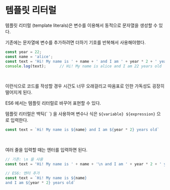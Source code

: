 # 템플릿 리터럴

템플릿 리터럴 (template literals)은 변수를 이용해서 동적으로 문자열을 생성할 수 있다.

기존에는 문자열에 변수를 추가하려면 더하기 기호를 반복해서 사용해야했다.

```js
const year = 22;
const name = 'alice';
const text = 'Hi! My name is ' + name + ' and I am ' + year * 2 + ' years old';
console.log(text);      // Hi! My name is alice and I am 22 years old
```

<br>

이런식으로 코드를 작성할 경우 시간도 너무 오래걸리고 따옴표로 인한 가독성도 굉장히 떨어지게 된다.

ES6 에서는 템플릿 리터럴로 바꾸어 표현할 수 있다.

템플릿 리터럴은 백틱(\` \`) 을 사용하며 변수나 식은 `${variable} ${expression}` 으로 입력한다.

```js
const text = `Hi! My name is ${name} and I am ${year * 2} years old`
```

<br>

여러 줄을 입력할 때는 엔터를 입력하면 된다.

```js
// 기존: \n 을 사용
const text = 'Hi! My name is ' + name + '\n and I am ' + year * 2 + ' years old';

// ES6: 엔터 추가
const text = `Hi! My name is ${name} 
and I am ${year * 2} years old`
```